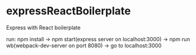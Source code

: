 # expressReactBoilerplate
Express with React boilerplate


run: npm install -> npm start(express server on localhost:3000) -> npm run wb(webpack-dev-server on port 8080) -> go to localhost:3000
